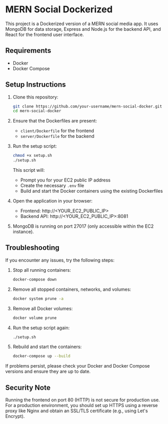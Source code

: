 # MERN Social Dockerized

This project is a Dockerized version of a MERN social media app. It uses MongoDB for data storage, Express and Node.js for the backend API, and React for the frontend user interface.

## Requirements

- Docker
- Docker Compose

## Setup Instructions

1. Clone this repository:
   ```bash
   git clone https://github.com/your-username/mern-social-docker.git
   cd mern-social-docker
   ```

2. Ensure that the Dockerfiles are present:
   - `client/Dockerfile` for the frontend
   - `server/Dockerfile` for the backend

3. Run the setup script:
   ```bash
   chmod +x setup.sh
   ./setup.sh
   ```
   This script will:
   - Prompt you for your EC2 public IP address
   - Create the necessary `.env` file
   - Build and start the Docker containers using the existing Dockerfiles

4. Open the application in your browser:
   - Frontend: http://<YOUR_EC2_PUBLIC_IP>
   - Backend API: http://<YOUR_EC2_PUBLIC_IP>:8081

5. MongoDB is running on port 27017 (only accessible within the EC2 instance).

## Troubleshooting

If you encounter any issues, try the following steps:

1. Stop all running containers:
   ```bash
   docker-compose down
   ```

2. Remove all stopped containers, networks, and volumes:
   ```bash
   docker system prune -a
   ```

3. Remove all Docker volumes:
   ```bash
   docker volume prune
   ```

4. Run the setup script again:
   ```bash
   ./setup.sh
   ```

5. Rebuild and start the containers:
   ```bash
   docker-compose up --build
   ```

If problems persist, please check your Docker and Docker Compose versions and ensure they are up to date.

## Security Note

Running the frontend on port 80 (HTTP) is not secure for production use. For a production environment, you should set up HTTPS using a reverse proxy like Nginx and obtain an SSL/TLS certificate (e.g., using Let's Encrypt).
